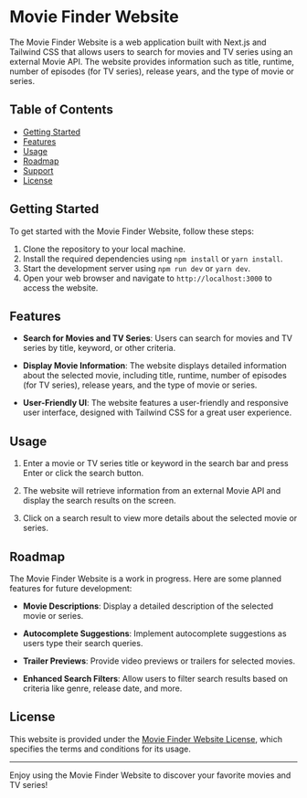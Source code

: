 # Movie Finder Website

The Movie Finder Website is a web application built with Next.js and Tailwind CSS that allows users to search for movies and TV series using an external Movie API. The website provides information such as title, runtime, number of episodes (for TV series), release years, and the type of movie or series.

## Table of Contents
- [Getting Started](#getting-started)
- [Features](#features)
- [Usage](#usage)
- [Roadmap](#roadmap)
- [Support](#support)
- [License](#license)

## Getting Started

To get started with the Movie Finder Website, follow these steps:

1. Clone the repository to your local machine.
2. Install the required dependencies using `npm install` or `yarn install`.
3. Start the development server using `npm run dev` or `yarn dev`.
4. Open your web browser and navigate to `http://localhost:3000` to access the website.

## Features

- **Search for Movies and TV Series**: Users can search for movies and TV series by title, keyword, or other criteria.

- **Display Movie Information**: The website displays detailed information about the selected movie, including title, runtime, number of episodes (for TV series), release years, and the type of movie or series.

- **User-Friendly UI**: The website features a user-friendly and responsive user interface, designed with Tailwind CSS for a great user experience.

## Usage

1. Enter a movie or TV series title or keyword in the search bar and press Enter or click the search button.

2. The website will retrieve information from an external Movie API and display the search results on the screen.

3. Click on a search result to view more details about the selected movie or series.

## Roadmap

The Movie Finder Website is a work in progress. Here are some planned features for future development:

- **Movie Descriptions**: Display a detailed description of the selected movie or series.

- **Autocomplete Suggestions**: Implement autocomplete suggestions as users type their search queries.

- **Trailer Previews**: Provide video previews or trailers for selected movies.

- **Enhanced Search Filters**: Allow users to filter search results based on criteria like genre, release date, and more.


## License

This website is provided under the [Movie Finder Website License](https://www.moviefinderwebsite.com/license), which specifies the terms and conditions for its usage.

---

Enjoy using the Movie Finder Website to discover your favorite movies and TV series!
